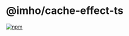 # @imho/cache-effect-ts

[![npm](https://img.shields.io/npm/v/@imho/cache-effect-ts)](https://www.npmjs.com/package/@imho/cache-effect-ts)
